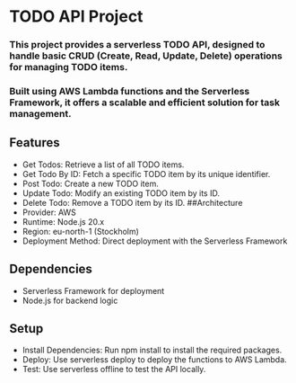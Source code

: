 # TODO API Project
### This project provides a serverless TODO API, designed to handle basic CRUD (Create, Read, Update, Delete) operations for managing TODO items. 
### Built using AWS Lambda functions and the Serverless Framework, it offers a scalable and efficient solution for task management.

## Features
* Get Todos: Retrieve a list of all TODO items.
* Get Todo By ID: Fetch a specific TODO item by its unique identifier.
* Post Todo: Create a new TODO item.
* Update Todo: Modify an existing TODO item by its ID.
* Delete Todo: Remove a TODO item by its ID.
##Architecture
* Provider: AWS
* Runtime: Node.js 20.x
* Region: eu-north-1 (Stockholm)
* Deployment Method: Direct deployment with the Serverless Framework
## Dependencies
* Serverless Framework for deployment
* Node.js for backend logic
## Setup
* Install Dependencies: Run npm install to install the required packages.
* Deploy: Use serverless deploy to deploy the functions to AWS Lambda.
* Test: Use serverless offline to test the API locally.
